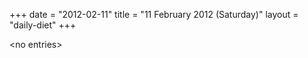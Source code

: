 +++
date = "2012-02-11"
title = "11 February 2012 (Saturday)"
layout = "daily-diet"
+++


\<no entries\>
